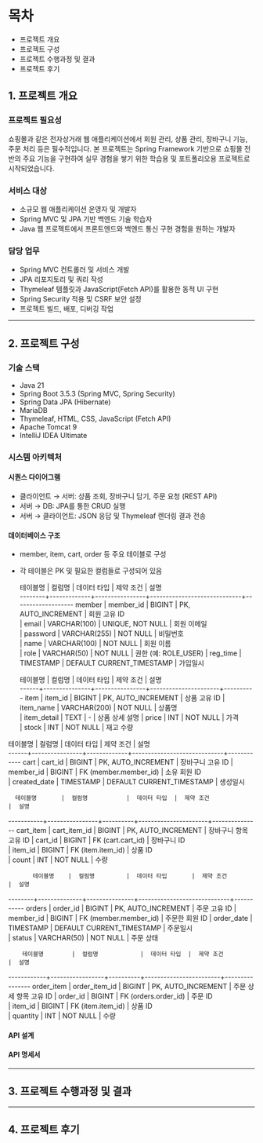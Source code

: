 # 목차

- 프로젝트 개요
- 프로젝트 구성
- 프로젝트 수행과정 및 결과
- 프로젝트 후기

## 1. 프로젝트 개요

### 프로젝트 필요성  

쇼핑몰과 같은 전자상거래 웹 애플리케이션에서 회원 관리, 상품 관리, 장바구니 기능, 주문 처리 등은 필수적입니다.
본 프로젝트는 Spring Framework 기반으로 쇼핑몰 전반의 주요 기능을 구현하여 실무 경험을 쌓기 위한 학습용 및 포트폴리오용 프로젝트로 시작되었습니다.


### 서비스 대상  

- 소규모 웹 애플리케이션 운영자 및 개발자
- Spring MVC 및 JPA 기반 백엔드 기술 학습자
- Java 웹 프로젝트에서 프론트엔드와 백엔드 통신 구현 경험을 원하는 개발자


### 담당 업무  

- Spring MVC 컨트롤러 및 서비스 개발
- JPA 리포지토리 및 쿼리 작성
- Thymeleaf 템플릿과 JavaScript(Fetch API)를 활용한 동적 UI 구현
- Spring Security 적용 및 CSRF 보안 설정
- 프로젝트 빌드, 배포, 디버깅 작업


---

## 2. 프로젝트 구성

### 기술 스택  

- Java 21
- Spring Boot 3.5.3 (Spring MVC, Spring Security)
- Spring Data JPA (Hibernate)
- MariaDB
- Thymeleaf, HTML, CSS, JavaScript (Fetch API)
- Apache Tomcat 9
- IntelliJ IDEA Ultimate
  

### 시스템 아키텍처

#### 시퀀스 다이어그램  
- 클라이언트 → 서버: 상품 조회, 장바구니 담기, 주문 요청 (REST API)
- 서버 → DB: JPA를 통한 CRUD 실행
- 서버 → 클라이언트: JSON 응답 및 Thymeleaf 렌더링 결과 전송


#### 데이터베이스 구조  
- member, item, cart, order 등 주요 테이블로 구성
- 각 테이블은 PK 및 필요한 컬럼들로 구성되어 있음

  테이블명    |  컬럼명        |  데이터 타입        |  제약 조건                      |  설명               
--------+-------------+----------------+-----------------------------+-------------------
member  |  member_id  |  BIGINT        |  PK, AUTO_INCREMENT         |  회원 고유 ID         
        |  email      |  VARCHAR(100)  |  UNIQUE, NOT NULL           |  회원 이메일           
        |  password   |  VARCHAR(255)  |  NOT NULL                   |  비밀번호             
        |  name       |  VARCHAR(100)  |  NOT NULL                   |  회원 이름            
        |  role       |  VARCHAR(50)   |  NOT NULL                   |  권한 (예: ROLE_USER)
        |  reg_time   |  TIMESTAMP     |  DEFAULT CURRENT_TIMESTAMP  |  가입일시

  테이블명  |  컬럼명          |  데이터 타입        |  제약 조건               |  설명      
------+---------------+----------------+----------------------+----------
item  |  item_id      |  BIGINT        |  PK, AUTO_INCREMENT  |  상품 고유 ID
      |  item_name    |  VARCHAR(200)  |  NOT NULL            |  상품명     
      |  item_detail  |  TEXT          |  -                   |  상품 상세 설명
      |  price        |  INT           |  NOT NULL            |  가격      
      |  stock        |  INT           |  NOT NULL            |  재고 수량

테이블명  |  컬럼명           |  데이터 타입     |  제약 조건                      |  설명        
------+----------------+-------------+-----------------------------+------------
cart  |  cart_id       |  BIGINT     |  PK, AUTO_INCREMENT         |  장바구니 고유 ID
      |  member_id     |  BIGINT     |  FK (member.member_id)      |  소유 회원 ID  
      |  created_date  |  TIMESTAMP  |  DEFAULT CURRENT_TIMESTAMP  |  생성일시      

      테이블명       |  컬럼명           |  데이터 타입  |  제약 조건               |  설명           
-----------+----------------+----------+----------------------+---------------
cart_item  |  cart_item_id  |  BIGINT  |  PK, AUTO_INCREMENT  |  장바구니 항목 고유 ID
           |  cart_id       |  BIGINT  |  FK (cart.cart_id)   |  장바구니 ID      
           |  item_id       |  BIGINT  |  FK (item.item_id)   |  상품 ID        
           |  count         |  INT     |  NOT NULL            |  수량           

           테이블명    |  컬럼명         |  데이터 타입       |  제약 조건                      |  설명       
--------+--------------+---------------+-----------------------------+-----------
orders  |  order_id    |  BIGINT       |  PK, AUTO_INCREMENT         |  주문 고유 ID 
        |  member_id   |  BIGINT       |  FK (member.member_id)      |  주문한 회원 ID
        |  order_date  |  TIMESTAMP    |  DEFAULT CURRENT_TIMESTAMP  |  주문일시     
        |  status      |  VARCHAR(50)  |  NOT NULL                   |  주문 상태    

        테이블명        |  컬럼명            |  데이터 타입  |  제약 조건                 |  설명            
------------+-----------------+----------+------------------------+----------------
order_item  |  order_item_id  |  BIGINT  |  PK, AUTO_INCREMENT    |  주문 상세 항목 고유 ID
            |  order_id       |  BIGINT  |  FK (orders.order_id)  |  주문 ID         
            |  item_id        |  BIGINT  |  FK (item.item_id)     |  상품 ID         
            |  quantity       |  INT     |  NOT NULL              |  수량            
  


#### API 설계


#### API 명세서




---

## 3. 프로젝트 수행과정 및 결과

---

## 4. 프로젝트 후기


